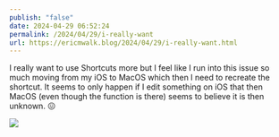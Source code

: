 ```yaml
---
publish: "false"
date: 2024-04-29 06:52:24
permalink: /2024/04/29/i-really-want
url: https://ericmwalk.blog/2024/04/29/i-really-want.html
---
```


I really want to use Shortcuts more but I feel like I run into this issue so much moving from my iOS to MacOS which then I need to recreate the shortcut. It seems to only happen if I edit something on iOS that then MacOS (even though the function is there) seems to believe it is then unknown. 😖

![](https://ericmwalk.blog/uploads/2024/ec01bd4628.png)